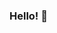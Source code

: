 ### Hello! 👋
<!-- ![Rosa's GitHub stats](https://github-readme-stats.vercel.app/api?username=rosatiara&show_icons=true&theme=gotham) -->

<!-- ![Top Languages](https://github-readme-stats.vercel.app/api/top-langs/?username=rosatiara&theme=gotham) -->
<!--


Here are some ideas to get you started:

- 🔭 I’m currently working on ...
- 🌱 I’m currently learning ...
- 👯 I’m looking to collaborate on ...
- 🤔 I’m looking for help with ...
- 💬 Ask me about ...
- 📫 How to reach me: ...
- 😄 Pronouns: ...
- ⚡ Fun fact: ...
-->
